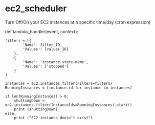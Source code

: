 # ec2_scheduler
Turn Off/On your EC2 instances at a specific time/day
(cron expression)





def lambda_handler(event, context):

    filters = [{
            'Name': filter_ID,
            'Values': [values_ID]
        },
        {
            'Name': 'instance-state-name', 
            'Values': ['stopped']
        }
    ]
    
    instances = ec2.instances.filter(Filters=filters)
    RunningInstances = [instance.id for instance in instances]

    if len(RunningInstances) > 0:
        shuttingDown = ec2.instances.filter(InstanceIds=RunningInstances).start()
        print (shuttingDown)
    else:
        print ("EC2 instance doesn't exist")
